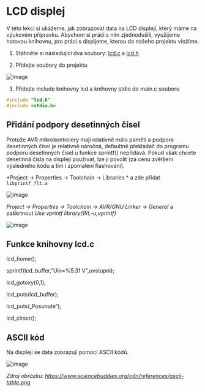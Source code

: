 # LCD displej

V této lekci si ukážeme, jak zobrazovat data na LCD displeji, který máme na výukovém přípravku. Abychom si práci s ním zjednodušili, využijeme hotovou knihovnu, pro práci s displjeme, kterou do našeho projektu vložíme.

1. Stáhněte si následující dva soubory:
[lcd.c](files/lcd.c) a [lcd.h](files/lcd.h)

2. Přidejte soubory do projektu
   
![image](https://github.com/user-attachments/assets/b5e0a928-6633-4ed3-82a1-6454d2d3117a)

3. Přidejte include knihovny lcd a knihovny stdio do main.c souboru
```c
#include "lcd.h"
#include <stdio.h>
```

## Přidání podpory desetinných čísel

Protože AVR mikrokontrolery mají relativně málo paměti a podpora desetinných čísel je relativně náročná, defaultně překladač do programu podporu desetinných čísel u funkce sprintf() nepřidává. Pokud však chcete desetinná čísla na displeji používat, lze ji povolit (za cenu zvětšení výsledného kódu a tím i zpomalení flashování).

*Project -> Properties -> Toolchain -> Libraries * a zde přidat ```libprintf_flt.a```

![image](https://github.com/user-attachments/assets/c45b611f-f7ac-4bb2-8f03-4c535b61194f)

*Project -> Properties -> Toolchain -> AVR/GNU Linker -> General* a zaškrtnout *Use vprintf library(WI,-u,vprintf)*

![image](https://github.com/user-attachments/assets/055a77a5-5b6e-4db0-a893-6c867007efb9)






## Funkce knihovny lcd.c

lcd_home();

sprintf(lcd_buffer,"Uin=%5.3f V",uvstupni);

lcd_gotoxy(0,1);

lcd_puts(lcd_buffer);

lcd_puts(„Posunute“);

lcd_clrscr();

## ASCII kód
Na displeji se data zobrazují pomocí ASCII kódů.

![image](https://github.com/user-attachments/assets/ebd7fdb8-ab3d-473b-8a44-4fda306c2422)

*Zdroj obrázku: https://www.sciencebuddies.org/cdn/references/ascii-table.png*

